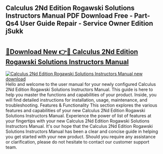 ## Calculus 2Nd Edition Rogawski Solutions Instructors Manual PDF Download Free - Part-Qs4 User Guide Repair - Service Owner Edition jSukk

# <h2><a href="http://bc6672.oget.top/?id=Calculus+2Nd+Edition+Rogawski+Solutions+Instructors+Manual">🔗Download New 👉🔴 Calculus 2Nd Edition Rogawski Solutions Instructors Manual</a></h2>

[![Calculus 2Nd Edition Rogawski Solutions Instructors Manual new download](https://i.imgur.com/5g1atiW.png)](http://bc6672.oget.top/?id=Calculus+2Nd+Edition+Rogawski+Solutions+Instructors+Manual)
Hello and welcome to the user manual for your newly configured Calculus 2Nd Edition Rogawski Solutions Instructors Manual. This guide is here to help you master the functions and capabilities of your product. Inside, you will find detailed instructions for installation, usage, maintenance, and troubleshooting. Features & Functionality This section explores the various features and capabilities of your new Calculus 2Nd Edition Rogawski Solutions Instructors Manual. Experience the power of list of features at your fingertips with your new Calculus 2Nd Edition Rogawski Solutions Instructors Manual. It's our hope that the Calculus 2Nd Edition Rogawski Solutions Instructors Manual has been a clear and concise guide in helping you get started with your new product. Should you require any assistance or clarification, please do not hesitate to contact our customer support team.

